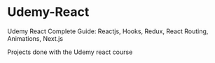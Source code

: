 # Udemy-React
Udemy React Complete Guide: Reactjs, Hooks, Redux, React Routing, Animations, Next.js 

Projects done with the Udemy react course
